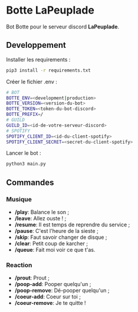 # Botte LaPeuplade

Bot Botte pour le serveur discord **LaPeuplade**.

## Developpement

Installer les requirements :

```bash
pip3 install -r requirements.txt
```

Créer le fichier .env :

```bash
# BOT
BOTTE_ENV=<development|production>
BOTTE_VERSION=<version-du-bot>
BOTTE_TOKEN=<token-du-bot-discord>
BOTTE_PREFIX=/
# GUILD
GUILD_ID=<id-de-votre-serveur-discord>
# SPOTIFY
SPOTIFY_CLIENT_ID=<id-du-client-spotify>
SPOTIFY_CLIENT_SECRET=<secret-du-client-spotify>
```

Lancer le bot :

```bash
python3 main.py
```

## Commandes

### Musique

* **/play**: Balance le son ;
* **/leave**: Allez ouste ! ;
* **/resume**: Il est temps de reprendre du service ;
* **/pause**: C'est l'heure de la sieste ;
* **/skip**: Faut savoir changer de disque ;
* **/clear**: Petit coup de karcher ;
* **/queue**: Fait moi voir ce que t'as.

### Reaction

* **/prout**: Prout ;
* **/poop-add**: Pooper quelqu'un ;
* **/poop-remove**: Dé-pooper quelqu'un ;
* **/coeur-add**: Coeur sur toi ;
* **/coeur-remove**: Je te quitte !
